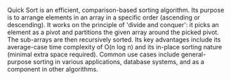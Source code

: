 Quick Sort is an efficient, comparison-based sorting algorithm. Its purpose is to arrange elements in an array in a specific order (ascending or descending). It works on the principle of 'divide and conquer': it picks an element as a pivot and partitions the given array around the picked pivot. The sub-arrays are then recursively sorted. Its key advantages include its average-case time complexity of O(n log n) and its in-place sorting nature (minimal extra space required). Common use cases include general-purpose sorting in various applications, database systems, and as a component in other algorithms.